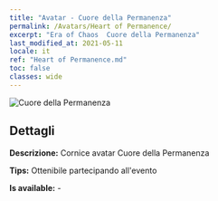 ```yaml
---
title: "Avatar - Cuore della Permanenza"
permalink: /Avatars/Heart of Permanence/
excerpt: "Era of Chaos  Cuore della Permanenza"
last_modified_at: 2021-05-11
locale: it
ref: "Heart of Permanence.md"
toc: false
classes: wide
---
```

 ![Cuore della Permanenza](/images/a/avatarFrame_54.png)

## Dettagli

 **Descrizione:** Cornice avatar Cuore della Permanenza 

 **Tips:** Ottenibile partecipando all'evento 

 **Is available:**  - 

